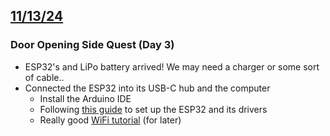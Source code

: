 ## <u>11/13/24</u>

### Door Opening Side Quest (Day 3)
- ESP32's and LiPo battery arrived! We may need a charger or some sort of cable..
- Connected the ESP32 into its USB-C hub and the computer
	- Install the Arduino IDE
	- Following [this guide](https://samueladesola.medium.com/how-to-set-up-esp32-wroom-32-b2100060470c) to set up the ESP32 and its drivers
	- Really good [WiFi tutorial](https://www.youtube.com/watch?v=aH3sLEQI4_w) (for later)